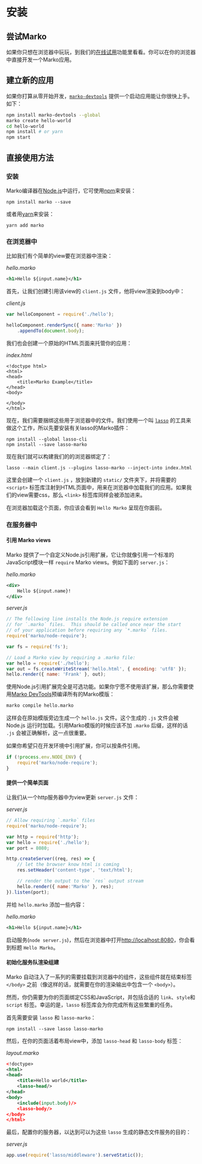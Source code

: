 # 安装

## 尝试Marko

如果你只想在浏览器中玩玩，到我们的[在线试用](https://markojs.com/try-online)功能里看看。你可以在你的浏览器中直接开发一个Marko应用。

## 建立新的应用

如果你打算从零开始开发，[`marko-devtools`](https://www.npmjs.com/package/marko-devtools) 提供一个启动应用能让你很快上手。如下：

```bash
npm install marko-devtools --global
marko create hello-world
cd hello-world
npm install # or yarn
npm start
```

## 直接使用方法

### 安装

Marko编译器在[Node.js](https://nodejs.org/)中运行，它可使用[npm](https://www.npmjs.com/package/marko/tutorial)来安装：

```
npm install marko --save
```

或者用[yarn](https://yarnpkg.com)来安装：

```
yarn add marko
```

### 在浏览器中

比如我们有个简单的view要在浏览器中渲染：

_hello.marko_

```xml
<h1>Hello ${input.name}</h1>
```

首先，让我们创建引用该view的 `client.js` 文件，他将view渲染到body中：

_client.js_

```js
var helloComponent = require('./hello');

helloComponent.renderSync({ name:'Marko' })
    .appendTo(document.body);
```

我们也会创建一个原始的HTML页面来托管你的应用：

_index.html_

```
<!doctype html>
<html>
<head>
    <title>Marko Example</title>
</head>
<body>

</body>
</html>
```

现在，我们需要捆绑这些用于浏览器中的文件。我们使用一个叫 [`lasso`](https://github.com/lasso-js/lasso) 的工具来做这个工作，所以先要安装有关lasso的Marko插件：
```
npm install --global lasso-cli
npm install --save lasso-marko
```

现在我们就可以构建我们的的浏览器绑定了：

```
lasso --main client.js --plugins lasso-marko --inject-into index.html
```

这里会创建一个 `client.js` ，放到新建的 `static/` 文件夹下，并将需要的 `<script>` 标签库注射到HTML页面中，用来在浏览器中加载我们的应用。如果我们的view需要css，那么 `<link>` 标签库同样会被添加进来。

在浏览器加载这个页面，你应该会看到 `Hello Marko` 呈现在你面前。

### 在服务器中

#### 引用 Marko views

Marko 提供了一个自定义Node.js引用扩展，它让你就像引用一个标准的JavaScript模块一样 `require` Marko views。例如下面的  `server.js`：

_hello.marko_

```xml
<div>
    Hello ${input.name}!
</div>
```

_server.js_

```js
// The following line installs the Node.js require extension
// for `.marko` files.  This should be called once near the start
// of your application before requiring any `*.marko` files.
require('marko/node-require');

var fs = require('fs');

// Load a Marko view by requiring a .marko file:
var hello = require('./hello');
var out = fs.createWriteStream('hello.html', { encoding: 'utf8' });
hello.render({ name: 'Frank' }, out);
```

使用Node.js引用扩展完全是可选功能。如果你宁愿不使用该扩展，那么你需要使用[Marko DevTools](https://github.com/marko-js/marko-devtools)预编译所有的Marko模版：

```bash
marko compile hello.marko
```

这样会在原始模版旁边生成一个 `hello.js` 文件。这个生成的 `.js` 文件会被 Node.js 运行时加载。引用Marko模版的时候应该不加 `.marko` 后缀，这样的话 `.js` 会被正确解析，这一点很重要。

如果你希望只在开发环境中引用扩展，你可以按条件引用。

```js
if (!process.env.NODE_ENV) {
    require('marko/node-require');
}
```

#### 提供一个简单页面

让我们从一个http服务器中为view更新 `server.js` 文件：

_server.js_

```js
// Allow requiring `.marko` files
require('marko/node-require');

var http = require('http');
var hello = require('./hello');
var port = 8080;

http.createServer((req, res) => {
    // let the browser know html is coming
    res.setHeader('content-type', 'text/html');

    // render the output to the `res` output stream
    hello.render({ name:'Marko' }, res);
}).listen(port);
```

并给 `hello.marko` 添加一些内容：

_hello.marko_

```xml
<h1>Hello ${input.name}</h1>
```

启动服务(`node server.js`)，然后在浏览器中打开[http://localhost:8080](http://localhost:8080)，你会看到标题 `Hello Marko`。

#### 初始化服务队渲染组建

Marko 自动注入了一系列的需要挂载到浏览器中的组件，这些组件就在结束标签 `</body>` 之前（像这样的话，就需要在你的渲染输出中包含一个 `<body>`）。

然而，你仍需要为你的页面绑定CSS和JavaScript，并包括合适的 `link`、`style`和`script` 标签。幸运的是，`lasso` 标签库会为你完成所有这些繁重的任务。

首先需要安装 `lasso` 和 `lasso-marko`：

```
npm install --save lasso lasso-marko
```

然后，在你的页面活着布局view中，添加 `lasso-head` 和 `lasso-body` 标签：

_layout.marko_

```xml
<!doctype>
<html>
<head>
    <title>Hello world</title>
    <lasso-head/>
</head>
<body>
    <include(input.body)/>
    <lasso-body/>
</body>
</html>
```

最后，配置你的服务器，以达到可以为这些 `lasso` 生成的静态文件服务的目的：

_server.js_

```js
app.use(require('lasso/middleware').serveStatic());
```
